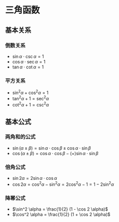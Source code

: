 # 三角函数

## 基本关系

### 倒数关系

- $\sin \alpha \cdot \csc \alpha = 1$
- $\cos \alpha \cdot \sec \alpha = 1$
- $\tan \alpha \cdot \cot \alpha = 1$

### 平方关系

- $\sin^2 \alpha + \cos^2 \alpha = 1$
- $\tan^2 \alpha + 1 = \sec^2 \alpha$
- $\cot^2 \alpha + 1 = \csc^2 \alpha$

## 基本公式

### 两角和的公式

- $\sin (\alpha \pm \beta) = \sin \alpha \cdot \cos \beta \pm \cos \alpha \cdot \sin \beta$
- $\cos (\alpha \pm \beta) = \cos \alpha \cdot \cos \beta -(+) \sin \alpha \cdot \sin \beta$

### 倍角公式

- $\sin 2\alpha = 2 \sin \alpha \cdot \cos \alpha$
- $\cos 2\alpha = \cos^2 \alpha - \sin^2 \alpha = 2 \cos^2 \alpha - 1 = 1 - 2\sin^2 \alpha$

### 降幂公式

- $\sin^2 \alpha = \frac{1}{2} (1 - \cos 2 \alpha)$
- $\cos^2 \alpha = \frac{1}{2} (1 + \cos 2 \alpha)$


